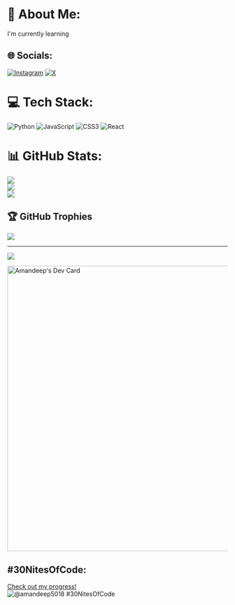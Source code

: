 # 💫 About Me:
I'm currently learning


## 🌐 Socials:
[![Instagram](https://img.shields.io/badge/Instagram-%23E4405F.svg?logo=Instagram&logoColor=white)](https://instagram.com/https://www.instagram.com/amandeep_bollampalli/) [![X](https://img.shields.io/badge/X-black.svg?logo=X&logoColor=white)](https://x.com/https://x.com/amandeep265) 

# 💻 Tech Stack:
![Python](https://img.shields.io/badge/python-3670A0?style=for-the-badge&logo=python&logoColor=ffdd54) ![JavaScript](https://img.shields.io/badge/javascript-%23323330.svg?style=for-the-badge&logo=javascript&logoColor=%23F7DF1E) ![CSS3](https://img.shields.io/badge/css3-%231572B6.svg?style=for-the-badge&logo=css3&logoColor=white) ![React](https://img.shields.io/badge/react-%2320232a.svg?style=for-the-badge&logo=react&logoColor=%2361DAFB)
# 📊 GitHub Stats:
![](https://github-readme-stats.vercel.app/api?username=Amandeep563&theme=dark&hide_border=false&include_all_commits=true&count_private=true)<br/>
![](https://github-readme-streak-stats.herokuapp.com/?user=Amandeep563&theme=dark&hide_border=false)<br/>
![](https://github-readme-stats.vercel.app/api/top-langs/?username=Amandeep563&theme=dark&hide_border=false&include_all_commits=true&count_private=true&layout=compact)

## 🏆 GitHub Trophies
![](https://github-profile-trophy.vercel.app/?username=Amandeep563&theme=radical&no-frame=false&no-bg=true&margin-w=4)

---
[![](https://visitcount.itsvg.in/api?id=Amandeep&label=Profile%20Views&color=0&icon=0&pretty=false)](https://visitcount.itsvg.in)

<!-- Proudly created with GPRM ( https://gprm.itsvg.in ) -->

<a href="https://app.daily.dev/amandeep58"><img src="https://api.daily.dev/devcards/v2/TdppcDtXGCVKJZX73eSSA.png?type=wide&r=uzf" width="652" alt="Amandeep's Dev Card"/></a>

## #30NitesOfCode:
  [Check out my progress!](https://www.codedex.io/@amandeep5018/30-nites-of-code)  
  ![@amandeep5018 #30NitesOfCode](https://www.codedex.io/api/petStatus?user=amandeep5018)
